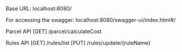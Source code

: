 Base URL: 
localhost:8080/

For accessing the swagger:
localhost:8080/swagger-ui/index.html#/

Parcel API
[GET] /parcel​/calculateCost

Rules API
[GET] ​/rules​/list
[PUT] ​/rules​/update​/{ruleName}
